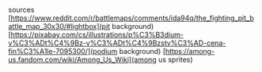 sources
  [https://www.reddit.com/r/battlemaps/comments/ida94q/the_fighting_pit_battle_map_30x30/#lightbox](pit background)
  [https://pixabay.com/cs/illustrations/p%C3%B3dium-v%C3%ADt%C4%9Bz-v%C3%ADt%C4%9Bzstv%C3%AD-cena-fin%C3%A1le-7095300/](podium background)
  [https://among-us.fandom.com/wiki/Among_Us_Wiki](among us sprites)
